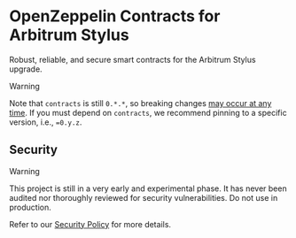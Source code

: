# OpenZeppelin Contracts for Arbitrum Stylus

Robust, reliable, and secure smart contracts for the Arbitrum Stylus upgrade.

> [!WARNING]
> Note that `contracts` is still `0.*.*`, so breaking changes
> [may occur at any time](https://semver.org/#spec-item-4). If you must depend
> on `contracts`, we recommend pinning to a specific version, i.e., `=0.y.z`.

## Security

> [!WARNING]
> This project is still in a very early and experimental phase. It has never
> been audited nor thoroughly reviewed for security vulnerabilities. Do not use
> in production.

Refer to our [Security Policy](../SECURITY.md) for more details.
